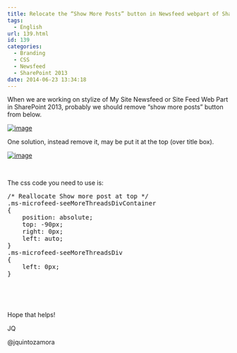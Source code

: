 ```yaml
---
title: Relocate the “Show More Posts” button in Newsfeed webpart of SharePoint 2013
tags:
  - English
url: 139.html
id: 139
categories:
  - Branding
  - CSS
  - Newsfeed
  - SharePoint 2013
date: 2014-06-23 13:34:18
---
```


When we are working on stylize of My Site Newsfeed or Site Feed Web Part in SharePoint 2013, probably we should remove “show more posts” button from below.

[![image](https://blog.josequinto.com/wp-content/uploads/2014/06/image_thumb3.png "image")](https://blog.josequinto.com/wp-content/uploads/2014/06/image3.png)

One solution, instead remove it, may be put it at the top (over title box).

[![image](https://blog.josequinto.com/wp-content/uploads/2014/06/image_thumb4.png "image")](https://blog.josequinto.com/wp-content/uploads/2014/06/image4.png)

&nbsp;

The css code you need to use is:

<pre class="css">
/* Reallocate Show more post at top */
.ms-microfeed-seeMoreThreadsDivContainer
{
    position: absolute;
    top: -90px;
    right: 0px;
    left: auto;
}
.ms-microfeed-seeMoreThreadsDiv
{
    left: 0px;
}
</pre>

&nbsp;

&nbsp;

Hope that helps!

JQ

@jquintozamora